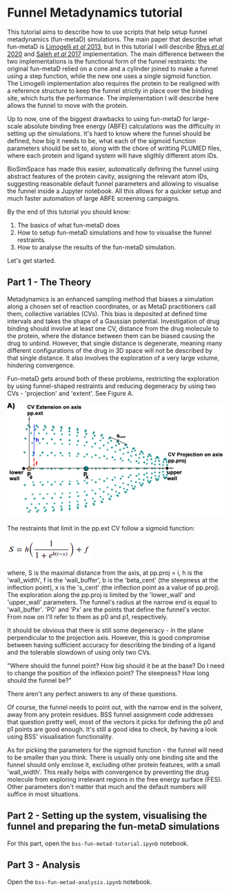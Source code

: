 # Funnel Metadynamics tutorial

This tutorial aims to describe how to use scripts that help setup funnel metadynamics (fun-metaD) simulations. The main paper that describe what fun-metaD is [Limogelli *et al* 2013](https://www.pnas.org/content/110/16/6358), but in this tutorial I will describe  [Rhys *et al* 2020](https://www.ncbi.nlm.nih.gov/pmc/articles/PMC7467642/) and [Saleh *et al* 2017](https://pubs.acs.org/doi/10.1021/acs.jcim.6b00772) implementation. The main difference between the two implementations is the functional form of the funnel restraints: the original fun-metaD relied on a cone and a cylinder joined to make a funnel using a step function, while the new one uses a single sigmoid function. The Limogelli implementation also requires the protein to be realigned with a reference structure to keep the funnel strictly in place over the binding site, which hurts the performance. The implementation I will describe here allows the funnel to move with the protein.

Up to now, one of the biggest drawbacks to using fun-metaD for large-scale absolute binding free energy (ABFE) calculations was the difficulty in setting up the simulations. It's hard to know where the funnel should be defined, how big it needs to be, what each of the sigmoid function parameters should be set to, along with the chore of writting PLUMED files, where each protein and ligand system will have sligthly different atom IDs.

BioSimSpace has made this easier, automatically defining the funnel using abstract features of the protein cavity, assigning the relevant atom IDs, suggesting reasonable default funnel parameters and allowing to visualise the funnel inside a Jupyter notebook. All this allows for a quicker setup and much faster automation of large ABFE screening campaigns.

By the end of this tutorial you should know:
1. The basics of what fun-metaD does
2. How to setup fun-metaD simulations and how to visualise the funnel restraints.
3. How to analyse the results of the fun-metaD simulation.

Let's get started.

## Part 1 - The Theory

Metadynamics is an enhanced sampling method that biases a simulation along a chosen set of reaction coordinates, or as MetaD practitioners call them, collective variables (CVs). This bias is deposited at defined time intervals and takes the shape of a Gaussian potential. Investigation of drug binding should involve at least one CV, distance from the drug molecule to the protein, where the distance between them can be biased causing the drug to unbind. However, that single distance is degenerate, meaning many different configurations of the drug in 3D space will not be described by that single distance. It also involves the exploration of a very large volume, hindering convergence. 

Fun-metaD gets around both of these problems, restricting the exploration by using funnel-shaped restraints and reducing degeneracy by using two CVs - 'projection' and 'extent'. See Figure A.

![Figure1](figures/figure1.jpeg)

The restraints that limit in the pp.ext CV follow a sigmoid function:

![Figure1](figures/figure2.png)

where, S is the maximal distance from the axis, at pp.proj = i, h is the 'wall_width', f is the 'wall_buffer', b is the 'beta_cent' (the steepness at the inflection point), x is the 's_cent' (the inflection point as a value of pp.proj). The exploration along the pp.proj is limited by the 'lower_wall' and 'upper_wall' parameters. The funnel's radius at the narrow end is equal to 'wall_buffer'. 'P0' and 'Px' are the points that define the funnel's vector. From now on I'll refer to them as p0 and p1, respectively.

It should be obvious that there is still some degeneracy - in the plane perpendicular to the projection axis. However, this is good compromise between having sufficient accuracy for describing the binding of a ligand and the tolerable slowdown of using only two CVs.

"Where should the funnel point? How big should it be at the base? Do I need to change the position of the inflexion point? The steepness? How long should the funnel be?"

There aren't any perfect answers to any of these questions. 

Of course, the funnel needs to point out, with the narrow end in the solvent, away from any protein residues. BSS funnel assignment code addresses that question pretty well, most of the vectors it picks for defining the p0 and p1 points are good enough. It's still a good idea to check, by having a look using BSS' visualisation functionality.

As for picking the parameters for the sigmoid function - the funnel will need to be smaller than you think. There is usually only one binding site and the funnel should only enclose it, excluding other protein features, with a small 'wall_width'. This really helps with convergence by preventing the drug molecule from exploring irrelevant regions in the free energy surface (FES). Other parameters don't matter that much and the default numbers will suffice in most situations. 

## Part 2 - Setting up the system, visualising the funnel and preparing the fun-metaD simulations

For this part, open the `bss-fun-metad-tutorial.ipynb` notebook.

## Part 3 - Analysis

Open the `bss-fun-metad-analysis.ipynb` notebook.
